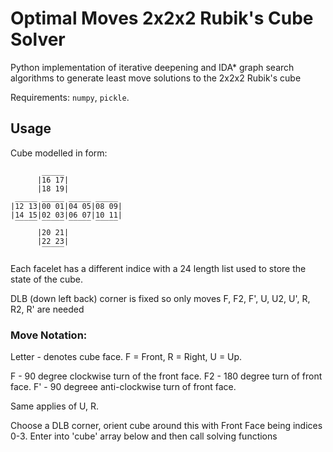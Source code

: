 <h1>Optimal Moves 2x2x2 Rubik's Cube Solver</h1>

<p>Python implementation of iterative deepening and IDA* graph search algorithms to generate least move solutions to the 2x2x2 Rubik's cube

Requirements:  `numpy`, `pickle`. </p>

<h2>Usage</h2>

<p>
Cube modelled in form:
  
```
       _____
      |16 17|
      |18 19|
 _____ _____ _____ _____ 
|12 13|00 01|04 05|08 09|
|14 15|02 03|06 07|10 11|
 ‾‾‾‾‾ ‾‾‾‾‾ ‾‾‾‾‾ ‾‾‾‾‾  
      |20 21|
      |22 23|
       ‾‾‾‾‾
```

Each facelet has a different indice with a 24 length list used to store the state of the cube.

DLB (down left back) corner is fixed so only moves F, F2, F', U, U2, U', R, R2, R' are needed

<h3>Move Notation:</h3>
Letter - denotes cube face. F = Front, R = Right, U = Up.

F - 90 degree clockwise turn of the front face.
F2 - 180 degree turn of front face.
F' - 90 degreee anti-clockwise turn of front face.

Same applies of U, R.


Choose a DLB corner, orient cube around this with Front Face being indices 0-3.
Enter into 'cube' array below and then call solving functions






  
</p>
